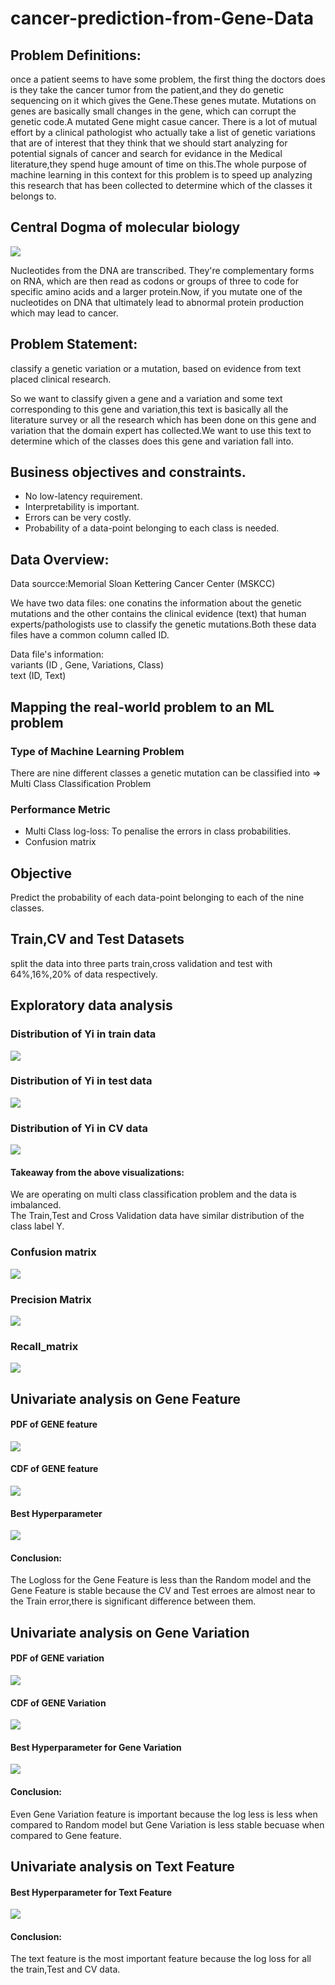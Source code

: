# cancer-prediction-from-Gene-Data

## Problem Definitions:
 
once a patient seems to have some problem, the first thing the doctors does is they take the cancer tumor from the patient,and they do genetic sequencing on it which gives the Gene.These genes mutate. Mutations on genes are basically small changes in the gene, which can corrupt the genetic code.A mutated Gene might casue cancer. There is a lot of mutual effort by a clinical pathologist who actually take a list of genetic variations that are of interest that they think that we should start analyzing for potential signals of cancer and search for evidance in the Medical literature,they spend huge amount of time on this.The whole purpose of machine learning in this context for this problem is to speed up analyzing this research that has been collected to determine which of the classes it belongs to.

## Central Dogma of molecular biology


![](Images/Central%20Dogma.png)

Nucleotides from the DNA are transcribed. They're complementary forms on RNA, which are then read as codons or groups of three to code for specific amino acids and a larger protein.Now, if you mutate one of the nucleotides on DNA that ultimately lead to abnormal protein production which may lead to cancer. 


 
 
 ## Problem Statement: 
 
classify a genetic variation or a mutation, based on evidence from text placed clinical research.
 
So we want to classify given a gene and a variation and some text corresponding to this gene and variation,this text is basically all the literature survey or all the research which has been done on this gene and variation that the domain expert has collected.We want to use this text to determine which of the classes does this gene and variation fall into. 

## Business objectives and constraints.

 - No low-latency requirement. <br/>
 - Interpretability is important. <br/>
 - Errors can be very costly.<br/>
 - Probability of a data-point belonging to each class is needed.<br/>
  
## Data Overview:

Data sourcce:Memorial Sloan Kettering Cancer Center (MSKCC)

We have two data files: one conatins the information about the genetic mutations and the other contains the clinical evidence (text) that human experts/pathologists use to classify the genetic mutations.Both these data files have a common column called ID.

Data file's information: <br/>
variants (ID , Gene, Variations, Class) <br/>
text (ID, Text) <br/>

## Mapping the real-world problem to an ML problem

### Type of Machine Learning Problem

There are nine different classes a genetic mutation can be classified into => Multi Class Classification Problem

### Performance Metric

- Multi Class log-loss: To penalise the errors in class probabilities.
- Confusion matrix

## Objective
Predict the probability of each data-point belonging to each of the nine classes.

## Train,CV and Test Datasets

split the data into three parts train,cross validation and test with 64%,16%,20% of data respectively.


## Exploratory data analysis

### Distribution of Yi in train data
![](Images/distribution_of_Y_in_TraindatA.png)

### Distribution of Yi in test data

![](Images/distribution_of_Y_in_Testdata.png)

### Distribution of Yi in CV data


![](Images/distribution_of_Y_CV_data.png)


#### Takeaway from the above visualizations:
We are operating on multi class classification problem and the data is imbalanced.<br/>
The Train,Test and Cross Validation data have similar distribution of the class label Y.<br/>


### Confusion matrix 


![](Images/confusion_matrix.jpg)


### Precision Matrix


![](Images/Precision_Matrix.jpg)


### Recall_matrix


![](Images/recall_matrix.jpg)


## Univariate analysis on Gene Feature 

#### PDF of GENE feature

![](Images/PDF_Gene_Feature%20.jpg)

#### CDF of GENE feature

![](Images/CDF_Gene-Feature.jpg)

#### Best Hyperparameter

![](Images/Best_HyperParameter_Gene_feature%20.jpg)

#### Conclusion:

The Logloss for the Gene Feature is less than the Random model and the Gene Feature is stable because the CV and Test erroes are almost near to the Train error,there is significant difference between them.


## Univariate analysis on Gene Variation

#### PDF of GENE variation

![](Images/Histogram_Gene_Variation.jpg)

#### CDF of GENE Variation

![](Images/CDF_Gene%20Variation.jpg)

#### Best Hyperparameter for Gene Variation

![](Images/Best_hyperparameter_Gene_Vatiation.jpg)

#### Conclusion:


Even Gene Variation feature is important because the log less is less when compared to Random model but Gene Variation is less stable becuase when compared to Gene feature.



## Univariate analysis on Text Feature 


#### Best Hyperparameter for  Text Feature 

![](Images/Best_HyperParameter_Text.jpg)

#### Conclusion:

The text feature is the most important feature because the log loss for all the train,Test and CV data.






